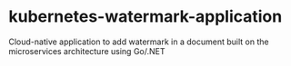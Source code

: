 # kubernetes-watermark-application
Cloud-native application to add watermark in a document built on the microservices architecture using Go/.NET
